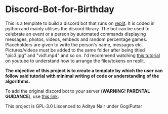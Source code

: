 # Discord-Bot-for-Birthday
This is a template to build a discord bot that runs on [replit](replit.com). It is coded in python and mainly utilises the discord library. The bot can be used to celebrate an event or a person by automated commands displaying messages, photos, videos, embeds and random percentage games. 
Placeholders are given to write the person's name, messages etc. Pictures/videos must be added to the same folder after being titled "pic3.jpg" and "vid1.mp4" and so on.
I'd recommend watching [this tutorial](https://www.youtube.com/watch?v=SPTfmiYiuok) on youtube to understand how to arrange the files/tokens on replit. 

**The objective of this project is to create a template by which the user can follow said tutorial with minimal writing of code or understanding of the algorithms.**

To add the original discord bot to your server (**WARNING! PARENTAL GUIDANCE**), use [this link](https://discord.com/api/oauth2/authorize?client_id=843365060684546089&permissions=534723947584&scope=bot).  

This project is GPL-3.0 Liscenced to Aditya Nair under GogiPuttar
